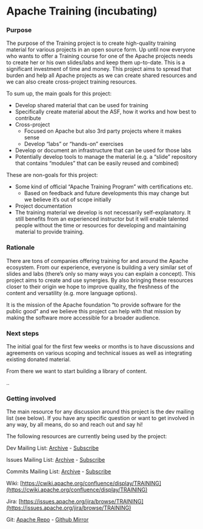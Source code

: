 Apache Training (incubating)
============================

### Purpose
The purpose of the Training project is to create high-quality training material for various projects in an open source form. Up until now everyone who wants to offer a Training course for one of the Apache projects needs to create her or his own slides/labs and keep them up-to-date. This is a significant investment of time and money. This project aims to spread that burden and help all Apache projects as we can create shared resources and we can also create cross-project training resources.

To sum up, the main goals for this project:

- Develop shared material that can be used for training
- Specifically create material about the ASF, how it works and how best to contribute
- Cross-project
  - Focused on Apache but also 3rd party projects where it makes sense
  - Develop “labs” or “hands-on” exercises
- Develop or document an infrastructure that can be used for those labs
- Potentially develop tools to manage the material (e.g. a “slide” repository that contains “modules” that can be easily reused and combined)

These are non-goals for this project:

- Some kind of official “Apache Training Program” with certifications etc.
  - Based on feedback and future developments this may change but we believe it’s out of scope initially
- Project documentation
- The training material we develop is not necessarily self-explanatory. It still benefits from an experienced instructor but it will enable talented people without the time or resources for developing and maintaining material to provide training.

### Rationale
There are tons of companies offering training for and around the Apache ecosystem. From our experience, everyone is building a very similar set of slides and labs (there’s only so many ways you can explain a concept). This project aims to create and use synergies. By also bringing these resources closer to their origin we hope to improve quality, the freshness of the content and versatility (e.g. more language options).

It is the mission of the Apache foundation “to provide software for the public good” and we believe this project can help with that mission by making the software more accessible for a broader audience.

### Next steps
The initial goal for the first few weeks or months is to have discussions and agreements on various scoping and technical issues as well as integrating existing donated material.

From there we want to start building a library of content.


..
### Getting involved

The main resource for any discussion around this project is the dev mailing list (see below). If you have any specific question or want to get involved in any way, by all means, do so and reach out and say hi!

The following resources are currently being used by the project:

Dev Mailing List: [Archive](https://lists.apache.org/list.html\?dev@training.apache.org)  -  [Subscribe](mailto:dev-subscribe@training.apache.org)

Issues Mailing List: [Archive](https://lists.apache.org/list.html\?issues@training.apache.org)  -  [Subscribe](mailto:issues-subscribe@training.apache.org)

Commits Mailing List: [Archive](https://lists.apache.org/list.html\?commits@training.apache.org)  -  [Subscribe](mailto:commits-subscribe@training.apache.org)

Wiki: [https://cwiki.apache.org/confluence/display/TRAINING](https://cwiki.apache.org/confluence/display/TRAINING)

Jira: [https://issues.apache.org/jira/browse/TRAINING](https://issues.apache.org/jira/browse/TRAINING)

Git: [Apache Repo](https://gitbox.apache.org/repos/asf\?p=incubator-training.git) - [Github Mirror](https://github.com/apache/incubator-training)